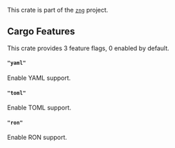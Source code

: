 <!--do doc --readme header-->
This crate is part of the [`zng`](https://github.com/zng-ui/zng?tab=readme-ov-file#crates) project.


<!--do doc --readme features-->
## Cargo Features

This crate provides 3 feature flags, 0 enabled by default.

#### `"yaml"`
Enable YAML support.

#### `"toml"`
Enable TOML support.

#### `"ron"`
Enable RON support.

<!--do doc --readme #SECTION-END-->


